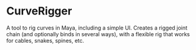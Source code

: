 CurveRigger
===========

A tool to rig curves in Maya, including a simple UI. Creates a rigged joint chain (and optionally binds in several ways), with a flexible rig that works for cables, snakes, spines, etc.

